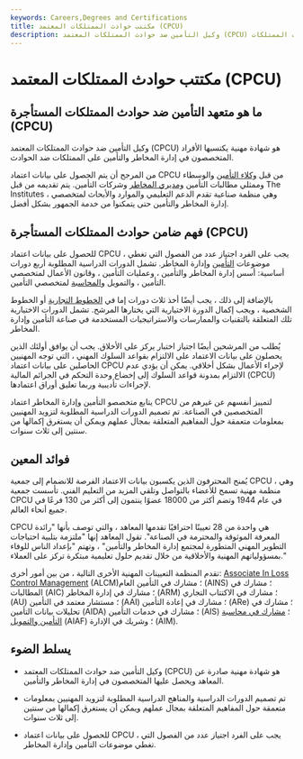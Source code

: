 ```yaml
---
keywords: Careers,Degrees and Certifications
title: مكتتب حوادث الممتلكات المعتمد (CPCU)
description: وكيل التأمين ضد حوادث الممتلكات المعتمد (CPCU) هو اعتماد احترافي حصل عليه متخصصون في إدارة المخاطر والتأمين ضد حوادث الممتلكات.
---
```


# مكتتب حوادث الممتلكات المعتمد (CPCU)
## ما هو متعهد التأمين ضد حوادث الممتلكات المستأجرة (CPCU)

وكيل التأمين ضد حوادث الممتلكات المعتمد (CPCU) هو شهادة مهنية يكتسبها الأفراد المتخصصون في إدارة المخاطر والتأمين على الممتلكات ضد الحوادث.

من المرجح أن يتم الحصول على بيانات اعتماد CPCU من قبل [وكلاء التأمين](/independent-insurance-agents-brokers-america) والوسطاء وممثلي مطالبات التأمين [ومديري المخاطر](/managementrisk) وشركات التأمين. يتم تقديمه من قبل The Institutes ، وهي منظمة صناعية تقدم الدعم التعليمي والموارد والأبحاث لمتخصصي إدارة المخاطر والتأمين حتى يتمكنوا من خدمة الجمهور بشكل أفضل.

## فهم ضامن حوادث الممتلكات المستأجرة (CPCU)

للحصول على بيانات اعتماد CPCU ، يجب على الفرد اجتياز عدد من الفصول التي تغطي موضوعات [التأمين](/insurance) وإدارة المخاطر. تشمل الدورات الدراسية المطلوبة أربع دورات أساسية: أسس إدارة المخاطر والتأمين ، وعمليات التأمين ، وقانون الأعمال لمتخصصي التأمين ، والتمويل [والمحاسبة](/accounting) لمتخصصي التأمين.

بالإضافة إلى ذلك ، يجب أيضًا أخذ ثلاث دورات إما في [الخطوط التجارية](/commercial-insurance-lines) أو الخطوط الشخصية ، ويجب إكمال الدورة الاختيارية التي يختارها المرشح. تشمل الدورات الاختيارية تلك المتعلقة بالتقنيات والممارسات والاستراتيجيات المستخدمة في صناعة التأمين وإدارة المخاطر.

يُطلب من المرشحين أيضًا اجتياز اختبار يركز على الأخلاق. يجب أن يوافق أولئك الذين يحصلون على بيانات الاعتماد على الالتزام بقواعد السلوك المهني ، التي توجه المهنيين الحاصلين على بيانات اعتماد CPCU لإجراء الأعمال بشكل أخلاقي. يمكن أن يؤدي عدم الالتزام بمدونة قواعد السلوك إلى إخضاع وحدة التحكم في الجرائم المالية (CPCU) لإجراءات تأديبية وربما تعليق أوراق اعتمادها.

يتابع متخصصو التأمين وإدارة المخاطر اعتماد CPCU لتمييز أنفسهم عن غيرهم من المتخصصين في الصناعة. تم تصميم الدورات الدراسية المطلوبة لتزويد المهنيين بمعلومات متعمقة حول المفاهيم المتعلقة بمجال عملهم ويمكن أن يستغرق إكمالها من سنتين إلى ثلاث سنوات.

## فوائد المعين

يُمنح المحترفون الذين يكسبون بيانات الاعتماد الفرصة للانضمام إلى جمعية CPCU ، وهي منظمة مهنية تسمح للأعضاء بالتواصل وتلقي المزيد من التعليم الفني. تأسست جمعية CPCU في عام 1944 وتضم أكثر من 18000 عضوًا ينتمون إلى أكثر من 130 فرعًا في جميع أنحاء العالم.

CPCU هي واحدة من 28 تعيينًا احترافيًا تقدمها المعاهد ، والتي توصف بأنها "رائدة المعرفة الموثوقة والمحترمة في الصناعة". تقول المعاهد إنها "ملتزمة بتلبية احتياجات التطوير المهني المتطورة لمجتمع إدارة المخاطر والتأمين" ، وتهتم "بإعداد الناس للوفاء بمسؤولياتهم المهنية والأخلاقية من خلال تقديم حلول تعليمية مبتكرة تركز على العملاء."

تقدم المنظمة التعيينات المهنية الأخرى التالية ، من بين أمور أخرى: [Associate In Loss Control Management](/associate-loss-control-management-aclm) (ALCM)؛ مشارك في التأمين العام (AINS) ؛ مشارك في المطالبات (AIC) ؛ مشارك في إدارة المخاطر (ARM) ؛ مشارك في الاكتتاب التجاري (AU) ؛ مستشار معتمد في التأمين (AAI) ؛ مشارك في إعادة التأمين (ARe) ؛ مشارك في تحليلات بيانات التأمين (AIDA) ؛ مشارك في خدمات التأمين (AIS) ؛ [مشارك في محاسبة التأمين والتمويل](/aiaf) (AIAF) ؛ وشريك في الإدارة (AIM).

## يسلط الضوء

- وكيل التأمين ضد حوادث الممتلكات المعتمد (CPCU) هو شهادة مهنية صادرة عن المعاهد ويحصل عليها المتخصصون في إدارة المخاطر والتأمين.

- تم تصميم الدورات الدراسية والمناهج الدراسية المطلوبة لتزويد المهنيين بمعلومات متعمقة حول المفاهيم المتعلقة بمجال عملهم ويمكن أن يستغرق إكمالها من سنتين إلى ثلاث سنوات.

- للحصول على بيانات اعتماد CPCU ، يجب على الفرد اجتياز عدد من الفصول التي تغطي موضوعات التأمين وإدارة المخاطر.

